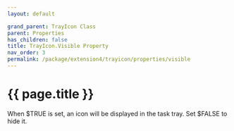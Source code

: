```yaml
---
layout: default

grand_parent: TrayIcon Class
parent: Properties
has_children: false
title: TrayIcon.Visible Property
nav_order: 3
permalink: /package/extension4/trayicon/properties/visible
---
```

# {{ page.title }}

When $TRUE is set, an icon will be displayed in the task tray. Set $FALSE to hide it.